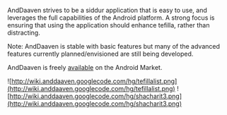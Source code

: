 AndDaaven strives to be a siddur application that is easy to use, and leverages the full capabilities of the Android platform.  A strong focus is ensuring that using the application should enhance tefilla, rather than distracting.

Note: AndDaaven is stable with basic features but many of the advanced features currently planned/envisioned are still being developed.

AndDaaven is freely [available](http://market.android.com/details?id=com.saraandshmuel.anddaaven) on the Android Market.

![http://wiki.anddaaven.googlecode.com/hg/tefillalist.png](http://wiki.anddaaven.googlecode.com/hg/tefillalist.png) ![http://wiki.anddaaven.googlecode.com/hg/shacharit3.png](http://wiki.anddaaven.googlecode.com/hg/shacharit3.png)